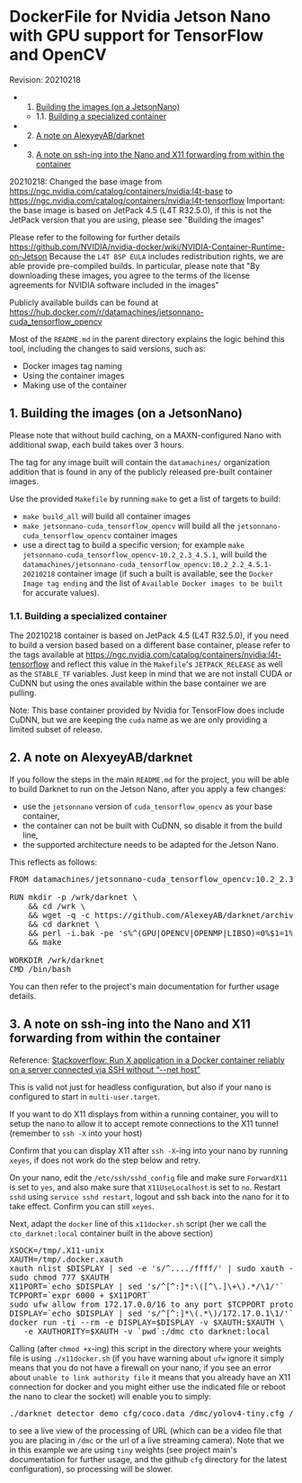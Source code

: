 # DockerFile for Nvidia Jetson Nano with GPU support for TensorFlow and OpenCV
Revision: 20210218

<!-- vscode-markdown-toc -->
* 1. [Building the images (on a JetsonNano)](#BuildingtheimagesonaJetsonNano)
	* 1.1. [Building a specialized container](#Buildingaspecializedcontainer)
* 2. [A note on AlexyeyAB/darknet](#AnoteonAlexyeyABdarknet)
* 3. [A note on ssh-ing into the Nano and X11 forwarding from within the container](#Anoteonssh-ingintotheNanoandX11forwardingfromwithinthecontainer)

<!-- vscode-markdown-toc-config
	numbering=true
	autoSave=true
	/vscode-markdown-toc-config -->
<!-- /vscode-markdown-toc -->
<!-- NOTE: joffreykern.markdown-toc use Ctrl+Shift+P to call Generate TOC for MarkDown-->

20210218: Changed the base image from https://ngc.nvidia.com/catalog/containers/nvidia:l4t-base to https://ngc.nvidia.com/catalog/containers/nvidia:l4t-tensorflow
Important: the base image is based on JetPack 4.5 (L4T R32.5.0), if this is not the JetPack version that you are using, please see "Building the images"

Please refer to the following for further details https://github.com/NVIDIA/nvidia-docker/wiki/NVIDIA-Container-Runtime-on-Jetson
Because the `L4T BSP EULA` includes redistribution rights, we are able provide pre-compiled builds.
In particular, please note that "By downloading these images, you agree to the terms of the license agreements for NVIDIA software included in the images"

Publicly available builds can be found at https://hub.docker.com/r/datamachines/jetsonnano-cuda_tensorflow_opencv

Most of the `README.md` in the parent directory explains the logic behind this tool, including the changes to said versions, such as:
- Docker images tag naming
- Using the container images
- Making use of the container

##  1. <a name='BuildingtheimagesonaJetsonNano'></a>Building the images (on a JetsonNano)

Please note that without build caching, on a MAXN-configured Nano with additional swap, each build takes over 3 hours.

The tag for any image built will contain the `datamachines/` organization addition that is found in any of the publicly released pre-built container images.

Use the provided `Makefile` by running `make` to get a list of targets to build:
- `make build_all` will build all container images
- `make jetsonnano-cuda_tensorflow_opencv` will build all the `jetsonnano-cuda_tensorflow_opencv` container images
- use a direct tag to build a specific version; for example `make jetsonnano-cuda_tensorflow_opencv-10.2_2.3_4.5.1`, will build the `datamachines/jetsonnano-cuda_tensorflow_opencv:10.2_2.2_4.5.1-20210218` container image (if such a built is available, see the `Docker Image tag ending` and the list of `Available Docker images to be built` for accurate values).

###  1.1. <a name='Buildingaspecializedcontainer'></a>Building a specialized container

The 20210218 container is based on JetPack 4.5 (L4T R32.5.0), if you need to build a version based based on a different base container, please refer to the tags available at https://ngc.nvidia.com/catalog/containers/nvidia:l4t-tensorflow and reflect this value in the `Makefile`'s `JETPACK_RELEASE` as well as the `STABLE_TF` variables. Just keep in mind that we are not install CUDA or CuDNN but using the ones available within the base container we are pulling.

Note: This base container provided by Nvidia for TensorFlow does include CuDNN, but we are keeping the `cuda` name as we are only providing a limited subset of release.

##  2. <a name='AnoteonAlexyeyABdarknet'></a>A note on AlexyeyAB/darknet

If you follow the steps in the main `README.md` for the project, you will be able to build Darknet to run on the Jetson Nano, after you apply a few changes:
- use the `jetsonnano` version of `cuda_tensorflow_opencv` as your base container,
- the container can not be built with CuDNN, so disable it from the build line,
- the supported architecture needs to be adapted for the Jetson Nano.

This reflects as follows:
<pre>
FROM datamachines/jetsonnano-cuda_tensorflow_opencv:10.2_2.3_4.5.1-20210218

RUN mkdir -p /wrk/darknet \
    && cd /wrk \
    && wget -q -c https://github.com/AlexeyAB/darknet/archive/darknet_yolo_v4_pre.tar.gz -O - | tar --strip-components=1 -xz -C /wrk/darknet \
    && cd darknet \
    && perl -i.bak -pe 's%^(GPU|OPENCV|OPENMP|LIBSO)=0%$1=1%g;s%^\#\s*(ARCH=.+compute\_53\])$%$1%' Makefile \
    && make

WORKDIR /wrk/darknet
CMD /bin/bash
</pre>

You can then refer to the project's main documentation for further usage details.

##  3. <a name='Anoteonssh-ingintotheNanoandX11forwardingfromwithinthecontainer'></a>A note on ssh-ing into the Nano and X11 forwarding from within the container

Reference: [Stackoverflow: Run X application in a Docker container reliably on a server connected via SSH without “--net host”](https://stackoverflow.com/a/48235281)

This is valid not just for headless configuration, but also if your nano is configured to start in `multi-user.target`.

If you want to do X11 displays from within a running container, you will to setup the nano to allow it to accept remote connections to the X11 tunnel (remember to `ssh -X` into your host)

Confirm that you can display X11 after `ssh -X`-ing into your nano by running `xeyes`, if does not work do the step below and retry.

On your nano, edit the `/etc/ssh/sshd_config` file and make sure `ForwardX11` is set to `yes`, and also make sure that `X11UseLocalhost` is set to `no`. Restart `sshd` using `service sshd restart`, logout and ssh back into the nano for it to take effect. Confirm you can still `xeyes`.

Next, adapt the `docker` line of this `x11docker.sh` script (her we call the `cto_darknet:local` container built in the above section)
<pre>
XSOCK=/tmp/.X11-unix
XAUTH=/tmp/.docker.xauth
xauth nlist $DISPLAY | sed -e 's/^..../ffff/' | sudo xauth -f $XAUTH nmerge -
sudo chmod 777 $XAUTH
X11PORT=`echo $DISPLAY | sed 's/^[^:]*:\([^\.]\+\).*/\1/'`
TCPPORT=`expr 6000 + $X11PORT`
sudo ufw allow from 172.17.0.0/16 to any port $TCPPORT proto tcp 
DISPLAY=`echo $DISPLAY | sed 's/^[^:]*\(.*\)/172.17.0.1\1/'`
docker run -ti --rm -e DISPLAY=$DISPLAY -v $XAUTH:$XAUTH \
   -e XAUTHORITY=$XAUTH -v `pwd`:/dmc cto_darknet:local 
</pre>
 
Calling (after `chmod +x`-ing) this script in the directory where your weights file is using `./x11docker.sh` (if you have warning about `ufw` ignore it simply means that you do not have a firewall on your nano, if you see an error about `unable to link authority file` it means that you already have an X11 connection for docker and you might either use the indicated file or reboot the nano to clear the socket) will enable you to simply:
<pre>
./darknet detector demo cfg/coco.data /dmc/yolov4-tiny.cfg /dmc/yolov4-tiny.weights URL
</pre>
to see a live view of the processing of URL (which can be a video file that you are placing in `/dmc` or the url of a live streaming camera). Note that we in this example we are using `tiny` weights (see project main's documentation for further usage, and the github `cfg` directory for the latest configuration), so processing will be slower.

